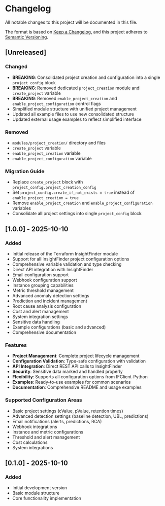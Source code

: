 # Changelog

All notable changes to this project will be documented in this file.

The format is based on [Keep a Changelog](https://keepachangelog.com/en/1.0.0/),
and this project adheres to [Semantic Versioning](https://semver.org/spec/v2.0.0.html).

## [Unreleased]

### Changed
- **BREAKING**: Consolidated project creation and configuration into a single `project_config` block
- **BREAKING**: Removed dedicated `project_creation` module and `create_project` variable
- **BREAKING**: Removed `enable_project_creation` and `enable_project_configuration` control flags
- Simplified module structure with unified project management
- Updated all example files to use new consolidated structure
- Updated external usage examples to reflect simplified interface

### Removed
- `modules/project_creation/` directory and files
- `create_project` variable
- `enable_project_creation` variable
- `enable_project_configuration` variable

### Migration Guide
- Replace `create_project` block with `project_config.project_creation_config`
- Set `project_config.create_if_not_exists = true` instead of `enable_project_creation = true`
- Remove `enable_project_creation` and `enable_project_configuration` variables
- Consolidate all project settings into single `project_config` block

## [1.0.0] - 2025-10-10

### Added
- Initial release of the Terraform InsightFinder module
- Support for all InsightFinder project configuration options
- Comprehensive variable validation and type checking
- Direct API integration with InsightFinder
- Email configuration support
- Webhook configuration support
- Instance grouping capabilities
- Metric threshold management
- Advanced anomaly detection settings
- Prediction and incident management
- Root cause analysis configuration
- Cost and alert management
- System integration settings
- Sensitive data handling
- Example configurations (basic and advanced)
- Comprehensive documentation

### Features
- **Project Management**: Complete project lifecycle management
- **Configuration Validation**: Type-safe configuration with validation
- **API Integration**: Direct REST API calls to InsightFinder
- **Security**: Sensitive data marked and handled properly
- **Flexibility**: Supports all configuration options from IFClient-Python
- **Examples**: Ready-to-use examples for common scenarios
- **Documentation**: Comprehensive README and usage examples

### Supported Configuration Areas
- Basic project settings (cValue, pValue, retention times)
- Advanced detection settings (baseline detection, UBL, predictions)
- Email notifications (alerts, predictions, RCA)
- Webhook integrations
- Instance and metric configurations
- Threshold and alert management
- Cost calculations
- System integrations

## [0.1.0] - 2025-10-10

### Added
- Initial development version
- Basic module structure
- Core functionality implementation